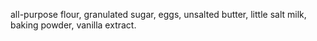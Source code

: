 all-purpose flour,
granulated sugar,
eggs,
unsalted butter,
little salt
milk, 
baking powder,
vanilla extract.